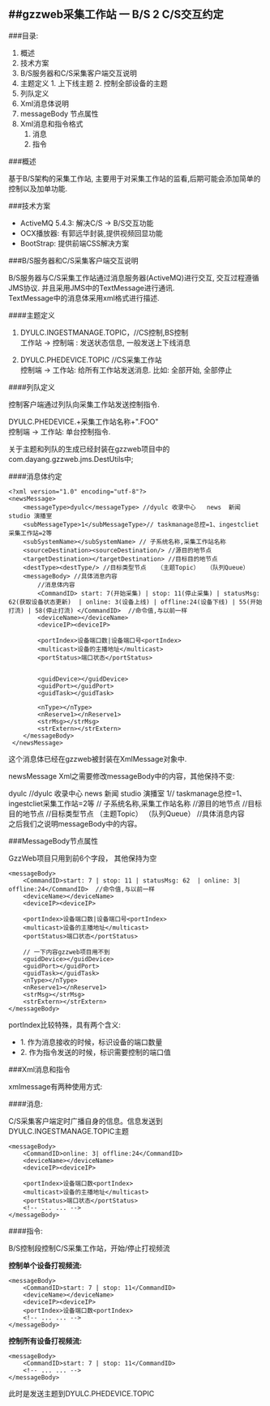##gzzweb采集工作站 一 B/S 2 C/S交互约定
---

###目录: 

1. 概述
2. 技术方案
3. B/S服务器和C/S采集客户端交互说明 
  1. 主题定义 
    1. 上下线主题
    2. 控制全部设备的主题
  2. 列队定义
  3. Xml消息体说明 
4. messageBody 节点属性 
5. Xml消息和指令格式
	1. 消息
	2. 指令	

  
###概述 

基于B/S架构的采集工作站, 主要用于对采集工作站的监看,后期可能会添加简单的控制以及加单功能.   

###技术方案 

* ActiveMQ 5.4.3: 解决C/S -> B/S交互功能
* OCX播放器: 有郭远华封装,提供视频回显功能
* BootStrap: 提供前端CSS解决方案    

###B/S服务器和C/S采集客户端交互说明 

B/S服务器与C/S采集工作站通过消息服务器(ActiveMQ)进行交互, 交互过程遵循JMS协议. 并且采用JMS中的TextMessage进行通讯.  
TextMessage中的消息体采用xml格式进行描述.   

####主题定义    

1. DYULC.INGESTMANAGE.TOPIC，//CS控制,BS控制  
工作站 -> 控制端 : 发送状态信息, 一般发送上下线消息

2. DYULC.PHEDEVICE.TOPIC         //CS采集工作站  
控制端 -> 工作站: 给所有工作站发送消息. 比如: 全部开始, 全部停止    

####列队定义    

控制客户端通过列队向采集工作站发送控制指令. 

DYULC.PHEDEVICE.+采集工作站名称+".FOO"  
控制端 -> 工作站:  单台控制指令.    

<div class="notice">
关于主题和列队的生成已经封装在gzzweb项目中的com.dayang.gzzweb.jms.DestUtils中;
</div>

####消息体约定  

    <?xml version="1.0" encoding="utf-8"?>
    <newsMessage>
        <messageType>dyulc</messageType> //dyulc 收录中心   news  新闻  studio 演播室 
        <subMessageType>1</subMessageType>// taskmanage总控=1、ingestcliet采集工作站=2等
        <subSystemName></subSystemName> // 子系统名称,采集工作站名称
        <sourceDestination><sourceDestination/> //源目的地节点 
        <targetDestination></targetDestination> //目标目的地节点 
        <destType><destType/> //目标类型节点   （主题Topic）  （队列Queue）
        <messageBody> //具体消息内容
            //消息体内容
            <CommandID> start: 7(开始采集) | stop: 11(停止采集) | statusMsg: 62(获取设备状态更新)  | online: 3(设备上线) | offline:24(设备下线) | 55(开始打流) | 58(停止打流) </CommandID>  //命令值,与以前一样
            <deviceName></deviceName>
            <deviceIP><deviceIP>
        
            <portIndex>设备端口数|设备端口号<portIndex>
            <multicast>设备的主播地址</multicast>
            <portStatus>端口状态</portStatus>


            <guidDevice></guidDevice>
            <guidPort></guidPort>    
            <guidTask></guidTask>

            <nType></nType>
            <nReserve1></nReserve1>
            <strMsg></strMsg>
            <strExtern></strExtern>        
        </messageBody>
     </newsMessage> 

<div class="notice">
    这个消息体已经在gzzweb被封装在XmlMessage对象中.
</div>  

newsMessage Xml之需要修改messageBody中的内容，其他保持不变: 

  <?xml version="1.0" encoding="utf-8"?>
  <newsMessage>
    <messageType>dyulc</messageType> //dyulc 收录中心   news  新闻  studio 演播室 
    <subMessageType>1</subMessageType>// taskmanage总控=1、ingestcliet采集工作站=2等
    <subSystemName></subSystemName> // 子系统名称,采集工作站名称
    <sourceDestination><sourceDestination/> //源目的地节点 
    <targetDestination></targetDestination> //目标目的地节点 
    <destType><destType/> //目标类型节点   （主题Topic）  （队列Queue）
    <messageBody> //具体消息内容
      <!-- ... ... -->
    </messageBody>
  </newsMessage>  

<div class="notice">
  之后我们之说明messageBody中的内容。
</div>

###MessageBody节点属性

GzzWeb项目只用到前6个字段， 其他保持为空

    <messageBody>
        <CommandID>start: 7 | stop: 11 | statusMsg: 62  | online: 3| offline:24</CommandID>  //命令值,与以前一样
        <deviceName></deviceName>
        <deviceIP><deviceIP>
        
        <portIndex>设备端口数|设备端口号<portIndex>
  		<multicast>设备的主播地址</multicast>
        <portStatus>端口状态</portStatus>

        // 一下内容gzzweb项目用不到        
        <guidDevice></guidDevice>
        <guidPort></guidPort>    
        <guidTask></guidTask>
        <nType></nType>
        <nReserve1></nReserve1>
        <strMsg></strMsg>
        <strExtern></strExtern>        
    </messageBody>	

<div class="notice">
	portIndex比较特殊，具有两个含义:
	<ul>
		<li>1. 作为消息接收的时候，标识设备的端口数量</li>
		<li>2. 作为指令发送的时候，标识需要控制的端口值</li>
	</ul>
</div>


###Xml消息和指令	

xmlmessage有两种使用方式:	

####消息:	


C/S采集客户端定时广播自身的信息。信息发送到DYULC.INGESTMANAGE.TOPIC主题	

    <messageBody>
        <CommandID>online: 3| offline:24</CommandID>
        <deviceName></deviceName>
        <deviceIP><deviceIP>
        
        <portIndex>设备端口数<portIndex>
        <multicast>设备的主播地址</multicast>
        <portStatus>端口状态</portStatus>
		<!-- ... ... -->
	</messageBody>

####指令:	

B/S控制段控制C/S采集工作站，开始/停止打视频流	

__控制单个设备打视频流:__	

    <messageBody>
        <CommandID>start: 7 | stop: 11</CommandID>
        <deviceName></deviceName>
        <deviceIP><deviceIP>
        <portIndex>设备端口数<portIndex>
		<!-- ... ... -->
	</messageBody>	

__控制所有设备打视频流:__	

    <messageBody>
        <CommandID>start: 7 | stop: 11</CommandID>
		<!-- ... ... -->
	</messageBody>	

<div class="notice">
	此时是发送主题到DYULC.PHEDEVICE.TOPIC 
</div>

















